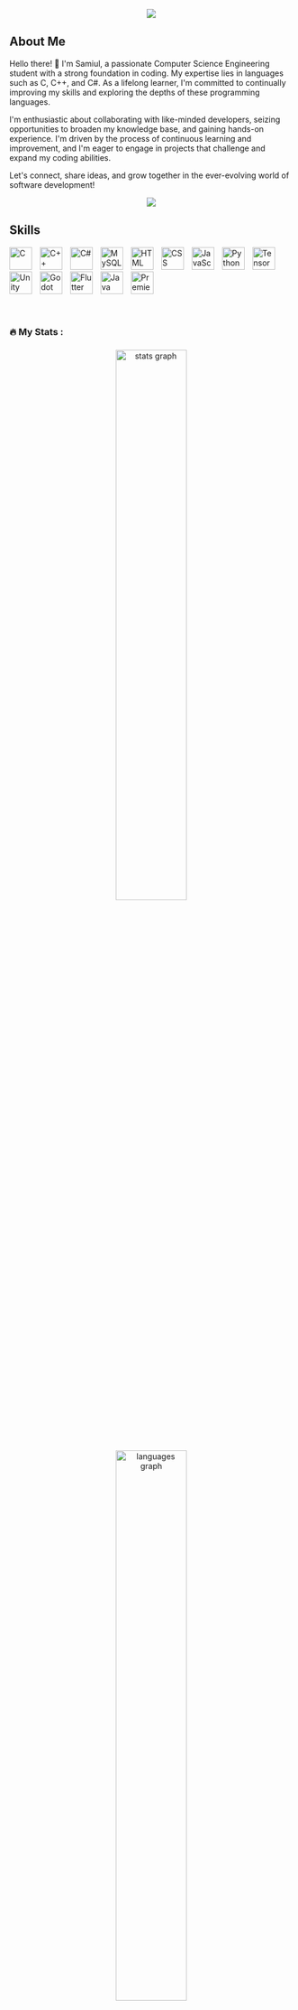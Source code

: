 <!---upper heading--->
<p align="center">
  <a href="https://github.com/DenverCoder1/readme-typing-svg"><img src="https://readme-typing-svg.herokuapp.com?lines=Hi,+I'm+Samiul;I+love+to+code.;And+I+love+to+learn+as+well.;&center=true&width=500&height=50"></a>
</p>

<!---about me--->
## About Me

Hello there! 👋 I'm Samiul, a passionate Computer Science Engineering student with a strong foundation in coding. My expertise lies in languages such as C, C++, and C#. As a lifelong learner, I'm committed to continually improving my skills and exploring the depths of these programming languages.

I'm enthusiastic about collaborating with like-minded developers, seizing opportunities to broaden my knowledge base, and gaining hands-on experience. I'm driven by the process of continuous learning and improvement, and I'm eager to engage in projects that challenge and expand my coding abilities.

Let's connect, share ideas, and grow together in the ever-evolving world of software development!

<div align="center">
  <img src="https://profile-counter.glitch.me/Samiul191139/count.svg?"  />
</div>

<!---skills--->
## Skills

<p align="left"> 
  <img src="https://cdn.jsdelivr.net/gh/devicons/devicon/icons/c/c-original.svg" alt="C" width="40" height="40" style="padding-right:10px;" /> 
  <img src="https://cdn.jsdelivr.net/gh/devicons/devicon/icons/cplusplus/cplusplus-original.svg" alt="C++" width="40" height="40" style="padding-right:10px;" /> 
  <img src="https://cdn.jsdelivr.net/gh/devicons/devicon/icons/csharp/csharp-original.svg" alt="C#" width="40" height="40" style="padding-right:10px;" /> 
  <img src="https://cdn.jsdelivr.net/gh/devicons/devicon/icons/mysql/mysql-original.svg" alt="MySQL" width="40" height="40" style="padding-right:10px;" /> 
  <img src="https://cdn.jsdelivr.net/gh/devicons/devicon/icons/html5/html5-original.svg" alt="HTML" width="40" height="40" style="padding-right:10px;" /> 
  <img src="https://cdn.jsdelivr.net/gh/devicons/devicon/icons/css3/css3-original.svg" alt="CSS" width="40" height="40" style="padding-right:10px;" /> 
  <img src="https://cdn.jsdelivr.net/gh/devicons/devicon/icons/javascript/javascript-original.svg" alt="JavaScript" width="40" height="40" style="padding-right:10px;" /> 
  <img src="https://cdn.jsdelivr.net/gh/devicons/devicon/icons/python/python-original.svg" alt="Python" width="40" height="40" style="padding-right:10px;" /> 
  <img src="https://cdn.jsdelivr.net/gh/devicons/devicon/icons/tensorflow/tensorflow-original.svg" alt="TensorFlow" width="40" height="40" style="padding-right:10px;" /> 
  <img src="https://cdn.jsdelivr.net/gh/devicons/devicon/icons/unity/unity-original.svg" alt="Unity" width="40" height="40" style="padding-right:10px;" /> 
  <img src="https://cdn.jsdelivr.net/gh/devicons/devicon/icons/godot/godot-original.svg" alt="Godot" width="40" height="40" style="padding-right:10px;" /> 
  <img src="https://cdn.jsdelivr.net/gh/devicons/devicon/icons/flutter/flutter-original.svg" alt="Flutter" width="40" height="40" style="padding-right:10px;" /> 
  <img src="https://cdn.jsdelivr.net/gh/devicons/devicon/icons/java/java-original.svg" alt="Java" width="40" height="40" style="padding-right:10px;" /> 
  <img src="https://cdn.jsdelivr.net/gh/devicons/devicon/icons/premierepro/premierepro-original.svg" alt="Premiere Pro" width="40" height="40" style="padding-right:10px;" /> 
</p>

<br />

<h3 align="left">🔥   My Stats :</h3>

###

<div align="center">
  <img src="https://github-readme-stats.vercel.app/api?username=Samiul191139&hide_title=false&hide_rank=false&show_icons=true&include_all_commits=true&count_private=true&disable_animations=false&theme=dracula&locale=en&hide_border=false&order=1" height="auto" width="50%" alt="stats graph"  />
  <img src="https://github-readme-stats.vercel.app/api/top-langs?username=Samiul191139&locale=en&hide_title=false&layout=compact&card_width=320&langs_count=5&theme=dracula&hide_border=false&order=2" height="auto" width="50%" alt="languages graph"  />
  <img src="https://github-readme-activity-graph.vercel.app/graph?username=Samiul191139&radius=16&theme=react&area=true&order=5" height="auto" width="100%" alt="activity-graph graph"  />
  <img src="https://github-profile-trophy.vercel.app?username=Samiul191139&theme=dracula&column=-1&row=1&margin-w=8&margin-h=8&no-bg=false&no-frame=false&order=4" height="auto" width="100%" alt="trophy graph"  />
</div>


<!---contact--->
## Contact Me

<p align="left">
  <a href="mailto:samikarim191139@gmail.com"><img src="https://img.shields.io/badge/samikarim191139@gmail.com-D14836?style=for-the-badge&logo=gmail&logoColor=white" alt="Gmail Badge"/></a>
  <a href="https://discord.com/users/612881557656436746" target="_blank"><img src="https://img.shields.io/badge/Discord-7289DA?style=for-the-badge&logo=discord&logoColor=white" alt="Discord Badge"/></a>
  <a href="https://www.linkedin.com/in/samiulkarim191139/" target="_blank"><img src="https://img.shields.io/badge/LinkedIn-0A66C2?style=for-the-badge&logo=linkedin&logoColor=white" alt="LinkedIn Badge"/></a>
  <a href="https://www.twitter.com/" target="_blank"><img src="https://img.shields.io/badge/Twitter-1DA1F2?style=for-the-badge&logo=twitter&logoColor=white" alt="Twitter Badge"/></a>
  <a href="https://www.youtube.com/watch?v=dQw4w9WgXcQ" target="_blank"><img src="https://img.shields.io/badge/YouTube-FF0000?style=for-the-badge&logo=youtube&logoColor=white" alt="YouTube Badge"/></a>
</p>
